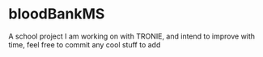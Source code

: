 # bloodBankMS
A school project I am working on with TRONIE, and intend to improve with time, feel free to commit any cool stuff to add
